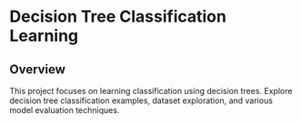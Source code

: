 # Decision Tree Classification Learning

## Overview
This project focuses on learning classification using decision trees. Explore decision tree classification examples, dataset exploration, and various model evaluation techniques.

